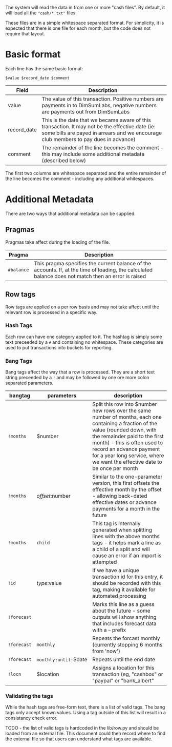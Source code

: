 The system will read the data in from one or more "cash files".  By default,
it will load all the `"cash/*.txt"` files.

These files are in a simple whitespace separated format.  For simplicity, it
is expected that there is one file for each month, but the code does not
require that layout.

# Basic format

Each line has the same basic format:

```
$value $record_date $comment
```

| Field | Description |
| ----- | ----------- |
| value | The value of this transaction.  Positive numbers are payments in to DimSumLabs, negative numbers are payments out from DimSumLabs |
| record_date | This is the date that we became aware of this transaction.  It may not be the effective date (ie: some bills are payed in arrears and we encourage club members to pay dues in advance) |
| comment | The remainder of the line becomes the comment - this may include some additional metadata (described below)

The first two columns are whitespace separated and the entire remainder of
the line becomes the comment - including any additional whitespaces.

# Additional Metadata

There are two ways that additional metadata can be supplied.

## Pragmas

Pragmas take affect during the loading of the file.

| Pragma | Description |
| ------ | ----------- |
| `#balance` | This pragma specifies the current balance of the accounts.  If, at the time of loading, the calculated balance does not match then an error is raised |

## Row tags

Row tags are applied on a per row basis and may not take affect until the
relevant row is processed in a specific way.

### Hash Tags

Each row can have one category applied to it.  The hashtag is simply some
text preceeded by a `#` and containing no whitespace.  These categories are
used to put transactions into buckets for reporting.


### Bang Tags

Bang tags affect the way that a row is processed.  They are a short text
string preceeded by a `!` and may be followed by one ore more colon separated
parameters.

| bangtag | parameters | description |
| ------- | ---------- | ----------- |
| `!months` | $number | Split this row into $number new rows over the same number of months, each one containing a fraction of the value (rounded down, with the remainder paid to the first month) - this is often used to record an advance payment for a year long service, where we want the effective date to be once per month |
| `!months` | $offset:$number | Similar to the one-parameter version, this first offsets the effective month by the offset - allowing back-dated effective dates or advance payments for a month in the future |
| `!months` | `child` | This tag is internally generated when splitting lines with the above months tags - it helps mark a line as a child of a split and will cause an error if an import is attempted |
| `!id` | $type:$value | If we have a unique transaction id for this entry, it should be recorded with this tag, making it available for automated processing |
| `!forecast` |  | Marks this line as a guess about the future - some outputs will show anything that includes forecast data with a `~` prefix |
| `!forecast` | `monthly` | Repeats the forcast monthly (currently stopping 6 months from 'now') |
| `!forecast` | `monthly:until:`$date | Repeats until the end date |
| `!locn` | $location | Assigns a location for this transaction (eg, "cashbox" or "paypal" or "bank_albert" |

### Validating the tags

While the hash tags are free-form text, there is a list of valid tags.  The
bang tags only accept known values.  Using a tag outside of this list will
result in a consistancy check error.

TODO - the list of valid tags is hardcoded in the lib/row.py and should be
loaded from an external file.  This document could then record where to find
the external file so that users can understand what tags are available.

